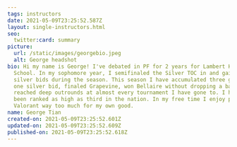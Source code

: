 ```yaml
---
tags: instructors
date: 2021-05-09T23:25:52.587Z
layout: single-instructors.html
seo:
  twitter:card: summary
picture:
  url: /static/images/georgebio.jpeg
  alt: George headshot
bio: Hi my name is George! I've debated in PF for 2 years for Lambert High
  School. In my sophomore year, I semifinaled the Silver TOC in and gained two
  silver bids during the season. This season I have accumulated three golds and
  one silver bid, finaled Grapevine, won Bellaire without dropping a ballot, and
  reached deep outrounds at almost every tournament I have gone to. I have also
  been ranked as high as third in the nation. In my free time I enjoy playing
  Valorant way too much for my own good.
name: George Tian
created-on: 2021-05-09T23:25:52.601Z
updated-on: 2021-05-09T23:25:52.609Z
published-on: 2021-05-09T23:25:52.618Z
---
```

